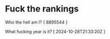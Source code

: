 # Fuck the rankings

Who the hell am I?
{ 8895544 }

What fucking year is it?
[ 2024-10-28T21:33:20Z ]
